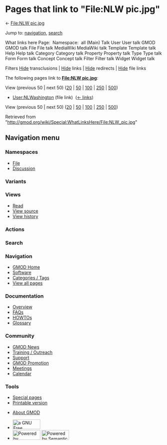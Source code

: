 <div id="mw-page-base" class="noprint">

</div>

<div id="mw-head-base" class="noprint">

</div>

<div id="content" class="mw-body" role="main">

<span id="top"></span>

<div id="mw-js-message" style="display:none;">

</div>



# <span dir="auto">Pages that link to "File:NLW pic.jpg"</span>

<div id="bodyContent">

<div id="contentSub">

← [File:NLW pic.jpg](/wiki/File:NLW_pic.jpg "File:NLW pic.jpg")

</div>

<div id="jump-to-nav" class="mw-jump">

Jump to: [navigation](#mw-navigation), [search](#p-search)

</div>

<div id="mw-content-text">

What links here Page:  Namespace:  all (Main) Talk User User talk GMOD
GMOD talk File File talk MediaWiki MediaWiki talk Template Template talk
Help Help talk Category Category talk Property Property talk Type Type
talk Form Form talk Concept Concept talk Filter Filter talk Widget
Widget talk

Filters
[Hide](/mediawiki/index.php?title=Special:WhatLinksHere/File:NLW_pic.jpg&hidetrans=1 "Special:WhatLinksHere/File:NLW pic.jpg")
transclusions \|
[Hide](/mediawiki/index.php?title=Special:WhatLinksHere/File:NLW_pic.jpg&hidelinks=1 "Special:WhatLinksHere/File:NLW pic.jpg")
links \|
[Hide](/mediawiki/index.php?title=Special:WhatLinksHere/File:NLW_pic.jpg&hideredirs=1 "Special:WhatLinksHere/File:NLW pic.jpg")
redirects \|
[Hide](/mediawiki/index.php?title=Special:WhatLinksHere/File:NLW_pic.jpg&hideimages=1 "Special:WhatLinksHere/File:NLW pic.jpg")
file links

The following pages link to **[File:NLW
pic.jpg](/wiki/File:NLW_pic.jpg "File:NLW pic.jpg")**:

View (previous 50 \| next 50)
([20](/mediawiki/index.php?title=Special:WhatLinksHere/File:NLW_pic.jpg&limit=20 "Special:WhatLinksHere/File:NLW pic.jpg")
\|
[50](/mediawiki/index.php?title=Special:WhatLinksHere/File:NLW_pic.jpg&limit=50 "Special:WhatLinksHere/File:NLW pic.jpg")
\|
[100](/mediawiki/index.php?title=Special:WhatLinksHere/File:NLW_pic.jpg&limit=100 "Special:WhatLinksHere/File:NLW pic.jpg")
\|
[250](/mediawiki/index.php?title=Special:WhatLinksHere/File:NLW_pic.jpg&limit=250 "Special:WhatLinksHere/File:NLW pic.jpg")
\|
[500](/mediawiki/index.php?title=Special:WhatLinksHere/File:NLW_pic.jpg&limit=500 "Special:WhatLinksHere/File:NLW pic.jpg"))

- [User:NLWashington](/wiki/User:NLWashington "User:NLWashington") (file
  link) ‎ <span class="mw-whatlinkshere-tools">([←
  links](/mediawiki/index.php?title=Special:WhatLinksHere&target=User%3ANLWashington "Special:WhatLinksHere"))</span>

View (previous 50 \| next 50)
([20](/mediawiki/index.php?title=Special:WhatLinksHere/File:NLW_pic.jpg&limit=20 "Special:WhatLinksHere/File:NLW pic.jpg")
\|
[50](/mediawiki/index.php?title=Special:WhatLinksHere/File:NLW_pic.jpg&limit=50 "Special:WhatLinksHere/File:NLW pic.jpg")
\|
[100](/mediawiki/index.php?title=Special:WhatLinksHere/File:NLW_pic.jpg&limit=100 "Special:WhatLinksHere/File:NLW pic.jpg")
\|
[250](/mediawiki/index.php?title=Special:WhatLinksHere/File:NLW_pic.jpg&limit=250 "Special:WhatLinksHere/File:NLW pic.jpg")
\|
[500](/mediawiki/index.php?title=Special:WhatLinksHere/File:NLW_pic.jpg&limit=500 "Special:WhatLinksHere/File:NLW pic.jpg"))

</div>

<div class="printfooter">

Retrieved from
"<http://gmod.org/wiki/Special:WhatLinksHere/File:NLW_pic.jpg>"

</div>

<div id="catlinks" class="catlinks catlinks-allhidden">

</div>

<div class="visualClear">

</div>

</div>

</div>

<div id="mw-navigation">

## Navigation menu

<div id="mw-head">



<div id="left-navigation">

<div id="p-namespaces" class="vectorTabs" role="navigation"
aria-labelledby="p-namespaces-label">

### Namespaces

- <span id="ca-nstab-image"><a href="/wiki/File:NLW_pic.jpg" accesskey="c"
  title="View the file page [c]">File</a></span>
- <span id="ca-talk"><a
  href="/mediawiki/index.php?title=File_talk:NLW_pic.jpg&amp;action=edit&amp;redlink=1"
  accesskey="t"
  title="Discussion about the content page [t]">Discussion</a></span>

</div>

<div id="p-variants" class="vectorMenu emptyPortlet" role="navigation"
aria-labelledby="p-variants-label">

### 

### Variants[](#)

<div class="menu">

</div>

</div>

</div>

<div id="right-navigation">

<div id="p-views" class="vectorTabs" role="navigation"
aria-labelledby="p-views-label">

### Views

- <span id="ca-view">[Read](/wiki/File:NLW_pic.jpg)</span>
- <span id="ca-viewsource"><a href="/mediawiki/index.php?title=File:NLW_pic.jpg&amp;action=edit"
  accesskey="e" title="This page is protected.
  You can view its source [e]">View source</a></span>
- <span id="ca-history"><a href="/mediawiki/index.php?title=File:NLW_pic.jpg&amp;action=history"
  accesskey="h" title="Past revisions of this page [h]">View history</a></span>

</div>

<div id="p-cactions" class="vectorMenu emptyPortlet" role="navigation"
aria-labelledby="p-cactions-label">

### Actions[](#)

<div class="menu">

</div>

</div>

<div id="p-search" role="search">

### Search

<div id="simpleSearch">

</div>

</div>

</div>

</div>

<div id="mw-panel">

<div id="p-logo" role="banner">

<a href="/wiki/Main_Page"
style="background-image: url(http://gmod.org/images/GMOD-cogs.png);"
title="Visit the main page"></a>

</div>

<div id="p-Navigation" class="portal" role="navigation"
aria-labelledby="p-Navigation-label">

### Navigation

<div class="body">

- <span id="n-GMOD-Home">[GMOD Home](/wiki/Main_Page)</span>
- <span id="n-Software">[Software](/wiki/GMOD_Components)</span>
- <span id="n-Categories-.2F-Tags">[Categories /
  Tags](/wiki/Categories)</span>
- <span id="n-View-all-pages">[View all
  pages](/wiki/Special:AllPages)</span>

</div>

</div>

<div id="p-Documentation" class="portal" role="navigation"
aria-labelledby="p-Documentation-label">

### Documentation

<div class="body">

- <span id="n-Overview">[Overview](/wiki/Overview)</span>
- <span id="n-FAQs">[FAQs](/wiki/Category:FAQ)</span>
- <span id="n-HOWTOs">[HOWTOs](/wiki/Category:HOWTO)</span>
- <span id="n-Glossary">[Glossary](/wiki/Glossary)</span>

</div>

</div>

<div id="p-Community" class="portal" role="navigation"
aria-labelledby="p-Community-label">

### Community

<div class="body">

- <span id="n-GMOD-News">[GMOD News](/wiki/GMOD_News)</span>
- <span id="n-Training-.2F-Outreach">[Training /
  Outreach](/wiki/Training_and_Outreach)</span>
- <span id="n-Support">[Support](/wiki/Support)</span>
- <span id="n-GMOD-Promotion">[GMOD
  Promotion](/wiki/GMOD_Promotion)</span>
- <span id="n-Meetings">[Meetings](/wiki/Meetings)</span>
- <span id="n-Calendar">[Calendar](/wiki/Calendar)</span>

</div>

</div>

<div id="p-tb" class="portal" role="navigation"
aria-labelledby="p-tb-label">

### Tools

<div class="body">

- <span id="t-specialpages"><a href="/wiki/Special:SpecialPages" accesskey="q"
  title="A list of all special pages [q]">Special pages</a></span>
- <span id="t-print"><a
  href="/mediawiki/index.php?title=Special:WhatLinksHere/File:NLW_pic.jpg&amp;printable=yes"
  rel="alternate" accesskey="p"
  title="Printable version of this page [p]">Printable version</a></span>

</div>

</div>

</div>

</div>

<div id="footer" role="contentinfo">

- <span id="footer-places-about">[About
  GMOD](/wiki/GMOD:About "GMOD:About")</span>

<!-- -->

- <span id="footer-copyrightico">[<img src="http://www.gnu.org/graphics/gfdl-logo-small.png" width="88"
  height="31" alt="a GNU Free Documentation License" />](http://www.gnu.org/licenses/fdl-1.3.html)</span>
- <span id="footer-poweredbyico">[<img src="/mediawiki/skins/common/images/poweredby_mediawiki_88x31.png"
  width="88" height="31" alt="Powered by MediaWiki" />](//www.mediawiki.org/)
  [<img
  src="/mediawiki/extensions/SemanticMediaWiki/includes/../resources/images/smw_button.png"
  width="88" height="31" alt="Powered by Semantic MediaWiki" />](https://www.semantic-mediawiki.org/wiki/Semantic_MediaWiki)</span>

<div style="clear:both">

</div>

</div>
